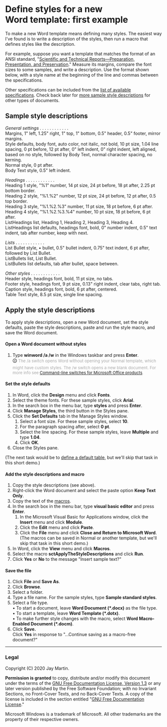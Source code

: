 # Define styles for a new Word&nbsp;template: first example

To make a new Word template means defining many styles. The easiest way I've found is to write a description of the styles, then run a macro that defines styles like the description.

For example, suppose you want a template that matches the format of an ANSI standard, "[Scientific and Technical Reports&mdash;Preparation, Presentation, and Preservation](https://www.niso.org/publications/z39.18-2005-r2010)." Measure its margins, compare the font sizes to some samples, and write a description. Use the format shown below, with a style name at the beginning of the line and commas between the specifications.

Other specifications can be included from the [list of available specifications](https://www.mechanicaledit.com/macro_specs). Check back later for [more sample style descriptions](https://www.mechanicaledit.com/style_descriptions) for other types of documents.

## Sample style descriptions

*General settings . . . . . . . . . . . .* \
Margins, 1&quot; left, 1.25&quot; right, 1&quot; top, 1&quot; bottom, 0.5&quot; header, 0.5&quot; footer, mirror margins. \
Style defaults, body font, auto color, not italic, not bold, 10 pt size, 1.04 line spacing, 0 pt before, 12 pt after, 0&quot; left indent, 0&quot; right indent, left aligned, based on no style, followed by Body Text, normal character spacing, no kerning. \
Normal style, 0 pt after. \
Body Text style, 0.5&quot; left indent.

*Headings . . . . . . . . . . . .* \
Heading 1 style, &quot;%1&quot; number, 14 pt size, 24 pt before, 18 pt after, 2.25 pt bottom border. \
Heading 2 style, &quot;%1.%2&quot; number, 12 pt size, 24 pt before, 12 pt after, 0.5 top border. \
Heading 3 style, &quot;%1.%2.%3&quot; number, 11 pt size, 18 pt before, 6 pt after. \
Heading 4 style, &quot;%1.%2.%3.%4&quot; number, 10 pt size, 18 pt before, 6 pt after. \
ListHeadings list, Heading 1, Heading 2, Heading 3, Heading 4. \
ListHeadings list defaults, headings font, bold, 0&quot; number indent, 0.5&quot; text indent, tab after number, keep with next.

*Lists . . . . . . . . . . . .* \
List Bullet style, &#8226; bullet, 0.5&quot; bullet indent, 0.75&quot; text indent, 6 pt after, followed by List Bullet. \
ListBullets list, List Bullet. \
ListBullets list defaults, tab after bullet, space between.

*Other styles . . . . . . . . . . . .* \
Header style, headings font, bold, 11 pt size, no tabs. \
Footer style, headings font, 9 pt size, 0.13&quot; right indent, clear tabs, right tab. \
Caption style, headings font, bold, 6 pt after, centered. \
Table Text style, 8.5 pt size, single line spacing.

## Apply the style descriptions

To apply style descriptions, open a new Word document, set the style defaults, paste the style descriptions, paste and run the style macro, and save the Word document.

####  Open a Word document without styles

1. Type **winword /a /w** in the Windows taskbar and press **Enter**. \
&#128712; <span style='font-size:small; color:darkgray;'>The /a switch opens Word without opening your Normal template, which might have custom styles. The /w switch opens a new blank document. For more info see [Command-line switches for Microsoft Office products](https://support.microsoft.com/en-us/office/command-line-switches-for-microsoft-office-products-079164cd-4ef5-4178-b235-441737deb3a6).</span>

#### Set the style defaults

1. In Word, click the **Design** menu and click **Fonts**.
1. Select the theme fonts. For these sample styles, click **Arial**.
1. In the search box in the menu bar, type **styles** and press **Enter**.
1. Click **Manage Styles**, the third button in the Styles pane.
1. Click the **Set Defaults** tab in the Manage Styles window. 
    1. Select a font size. For these sample styles, select **10**. 
    1. For the paragraph spacing after, select **0&nbsp;pt**. 
    1. Select the line spacing. For these sample styles, leave **Multiple** and type **1.04**.
    1. Click **OK**. 
1. Close the Styles pane.

(The next task would be to [define a default table](https://www.mechanicaledit.com/basic-table-style), but we'll skip that task in this short demo.)

#### Add the style descriptions and macro

1. Copy the style descriptions (see above).
1. Right-click the Word document and select the paste option **Keep Text Only**.
1. Copy the text of the [macros](https://raw.githubusercontent.com/italicize/word-template-maker/main/sctApplySpecs.bas).
1. In the search box in the menu bar, type **visual basic editor** and press **Enter**.
    1. In the Microsoft Visual Basic for Applications window, click the **Insert** menu and click **Module**.
    1. Click the **Edit** menu and click **Paste**.
    1. Click the **File** menu and click **Close and Return to Microsoft Word**. \
       (The macros can be saved in Normal or another template, but we'll skip that task in this short demo.)
1. In Word, click the **View** menu and click **Macros**.
1. Select the macro **sctApplyTheStyleDescriptions** and click **Run**.
1. Click **Yes** or **No** to the message "Insert sample text?"

#### Save the file

1. Click **File** and **Save As**.
1. Click **Browse**.
1. Select a folder.
1. Type a file name. For the sample styles, type **Sample standard styles**.
1. Select a file type. \
&bull; To start a document, leave **Word Document (\*.docx)** as the file type. \
&bull; To start a template, leave **Word Template (\*.dotx)**. \
&bull; To make further style changes with the macro, select **Word Macro-Enabled Document (\*.docm)**.
1. Click **Save.** \
Click **Yes** in response to "...Continue saving as a macro-free document?"

---

### Legal

Copyright (C) 2020 Jay Martin. 

**Permission is granted** to copy, distribute and/or modify this document
under the terms of the [GNU Free Documentation License, Version 1.3](https://www.gnu.org/licenses/fdl-1.3.txt)
or any later version published by the Free Software Foundation; 
with no Invariant Sections, no Front-Cover Texts, and no Back-Cover Texts.
A copy of the license is included in the section entitled "[GNU Free Documentation License](fdl-1.3.md)."

Microsoft Windows is a trademark of Microsoft. All other trademarks are the property of their respective owners. 

<!--- --->
